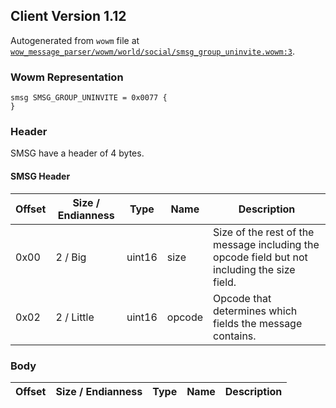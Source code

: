## Client Version 1.12

Autogenerated from `wowm` file at [`wow_message_parser/wowm/world/social/smsg_group_uninvite.wowm:3`](https://github.com/gtker/wow_messages/tree/main/wow_message_parser/wowm/world/social/smsg_group_uninvite.wowm#L3).

### Wowm Representation
```rust,ignore
smsg SMSG_GROUP_UNINVITE = 0x0077 {
}
```
### Header
SMSG have a header of 4 bytes.

#### SMSG Header
| Offset | Size / Endianness | Type   | Name   | Description |
| ------ | ----------------- | ------ | ------ | ----------- |
| 0x00   | 2 / Big           | uint16 | size   | Size of the rest of the message including the opcode field but not including the size field.|
| 0x02   | 2 / Little        | uint16 | opcode | Opcode that determines which fields the message contains.|
### Body
| Offset | Size / Endianness | Type | Name | Description |
| ------ | ----------------- | ---- | ---- | ----------- |
